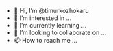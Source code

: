- 👋 Hi, I’m @timurkozhokaru
- 👀 I’m interested in ...
- 🌱 I’m currently learning ...
- 💞️ I’m looking to collaborate on ...
- 📫 How to reach me ...

<!---
timurkozhokaru/timurkozhokaru is a ✨ special ✨ repository because its `README.md` (this file) appears on your GitHub profile.
You can click the Preview link to take a look at your changes.
--->
